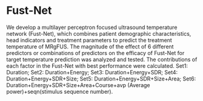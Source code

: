 # Fust-Net
We develop a multilayer perceptron focused ultrasound temperature network (Fust-Net), which combines patient demographic characteristics, head indicators and treatment parameters to predict the treatment temperature of MRgFUS. The magnitude of the effect of 6 different predictors or combinations of predictors on the efficacy of Fust-Net for target temperature prediction was analyzed and tested. The contributions of each factor in the Fust-Net with best performance were calculated. Set1: Duration; Set2: Duration+Energy; Set3: Duration+Energy+SDR; Set4: Duration+Energy+SDR+Size; Set5: Duration+Energy+SDR+Size+Area; Set6: Duration+Energy+SDR+Size+Area+Course+avp (Average power)+seqn(stimulus sequence number).
